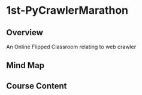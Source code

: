 # 1st-PyCrawlerMarathon
## Overview
An Online Flipped Classroom relating to web crawler
>

## Mind Map
>

## Course Content

>
